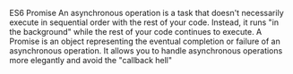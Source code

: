 ES6 Promise
An asynchronous operation is a task that doesn't necessarily execute in sequential order with the rest of your code. Instead, it runs "in the background" while the rest of your code continues to execute.
A Promise is an object representing the eventual completion or failure of an asynchronous operation. It allows you to handle asynchronous operations more elegantly and avoid the "callback hell" 
